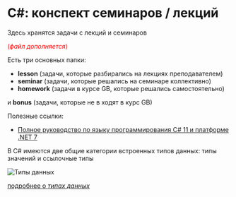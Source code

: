 # С#: конспект семинаров / лекций
Здесь хранятся задачи с лекций и семинаров

<span style="color:red"> (*файл дополняется*)</span>

Есть три основных папки:

+ **lesson** (задачи, которые разбирались на лекциях преподавателем)
+ **seminar** (задачи, которые решались на семинаре коллективно)
+ **homework** (задачи в курсе GB, которые решались самостоятельно)

и **bonus** (задачи, которые не в ходят в курс GB)

Полезные ссылки:

- [Полное руководство по языку программирования С# 11 и платформе .NET 7](https://metanit.com/sharp/tutorial/)

В C# имеются две общие категории встроенных типов данных: типы значений и ссылочные типы

![Типы данных](https://professorweb.ru/my/csharp/charp_theory/level3/files/img3092.png)

[подробнее о *типах данных*](https://professorweb.ru/my/csharp/charp_theory/level3/3_6.php)